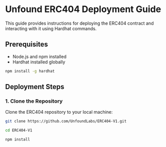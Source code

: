 # Unfound ERC404 Deployment Guide

This guide provides instructions for deploying the ERC404 contract and interacting with it using Hardhat commands.

## Prerequisites

- Node.js and npm installed
- Hardhat installed globally

```sh
npm install -g hardhat
```

## Deployment Steps

### 1. Clone the Repository

Clone the ERC404 repository to your local machine:

```sh
git clone https://github.com/UnfoundLabs/ERC404-V1.git
```
```sh
cd ERC404-V1
```
```sh
npm install
```
